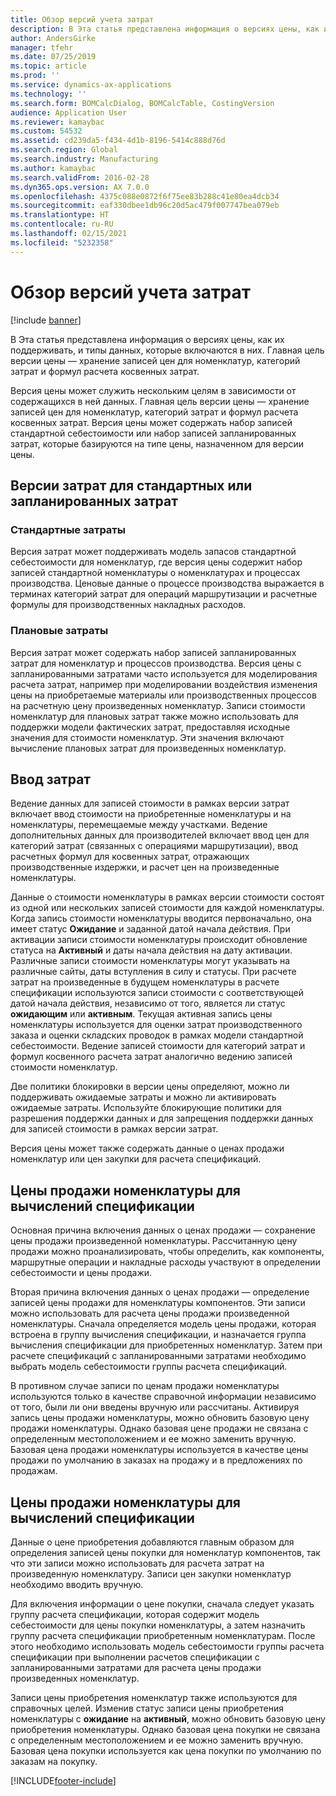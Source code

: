 ```yaml
---
title: Обзор версий учета затрат
description: В Эта статья представлена информация о версиях цены, как их поддерживать, и типы данных, которые включаются в них. Главная цель версии цены — хранение записей цен для номенклатур, категорий затрат и формул расчета косвенных затрат.
author: AndersGirke
manager: tfehr
ms.date: 07/25/2019
ms.topic: article
ms.prod: ''
ms.service: dynamics-ax-applications
ms.technology: ''
ms.search.form: BOMCalcDialog, BOMCalcTable, CostingVersion
audience: Application User
ms.reviewer: kamaybac
ms.custom: 54532
ms.assetid: cd239da5-f434-4d1b-8196-5414c888d76d
ms.search.region: Global
ms.search.industry: Manufacturing
ms.author: kamaybac
ms.search.validFrom: 2016-02-28
ms.dyn365.ops.version: AX 7.0.0
ms.openlocfilehash: 4375c088e0872f6f75ee83b288c41e80ea4dcb34
ms.sourcegitcommit: eaf330dbee1db96c20d5ac479f007747bea079eb
ms.translationtype: HT
ms.contentlocale: ru-RU
ms.lasthandoff: 02/15/2021
ms.locfileid: "5232358"
---
```

# <a name="costing-versions-overview"></a>Обзор версий учета затрат

[!include [banner](../includes/banner.md)]

В Эта статья представлена информация о версиях цены, как их поддерживать, и типы данных, которые включаются в них. Главная цель версии цены — хранение записей цен для номенклатур, категорий затрат и формул расчета косвенных затрат.

Версия цены может служить нескольким целям в зависимости от содержащихся в ней данных. Главная цель версии цены — хранение записей цен для номенклатур, категорий затрат и формул расчета косвенных затрат. Версия цены может содержать набор записей стандартной себестоимости или набор записей запланированных затрат, которые базируются на типе цены, назначенном для версии цены.

## <a name="costing-versions-for-standard-or-planned-costs"></a>Версии затрат для стандартных или запланированных затрат
### <a name="standard-costs"></a>Стандартные затраты

Версия затрат может поддерживать модель запасов стандартной себестоимости для номенклатур, где версия цены содержит набор записей стандартной номенклатуры о номенклатурах и процессах производства. Ценовые данные о процессе производства выражается в терминах категорий затрат для операций маршрутизации и расчетные формулы для производственных накладных расходов.

### <a name="planned-costs"></a>Плановые затраты

Версия затрат может содержать набор записей запланированных затрат для номенклатур и процессов производства. Версия цены с запланированными затратами часто используется для моделирования расчета затрат, например при моделировании воздействия изменения цены на приобретаемые материалы или производственных процессов на расчетную цену произведенных номенклатур. Записи стоимости номенклатур для плановых затрат также можно использовать для поддержки модели фактических затрат, предоставляя исходные значения для стоимости номенклатур. Эти значения включают вычисление плановых затрат для произведенных номенклатур.

## <a name="entering-costs"></a>Ввод затрат
Ведение данных для записей стоимости в рамках версии затрат включает ввод стоимости на приобретенные номенклатуры и на номенклатуры, перемещаемые между участками. Ведение дополнительных данных для производителей включает ввод цен для категорий затрат (связанных с операциями маршрутизации), ввод расчетных формул для косвенных затрат, отражающих производственные издержки, и расчет цен на произведенные номенклатуры. 

Данные о стоимости номенклатуры в рамках версии стоимости состоят из одной или нескольких записей стоимости для каждой номенклатуры. Когда запись стоимости номенклатуры вводится первоначально, она имеет статус **Ожидание** и заданной датой начала действия. При активации записи стоимости номенклатуры происходит обновление статуса на **Активный** и даты начала действия на дату активации. Различные записи стоимости номенклатуры могут указывать на различные сайты, даты вступления в силу и статусы. При расчете затрат на произведенные в будущем номенклатуры в расчете спецификации используются записи стоимости с соответствующей датой начала действия, независимо от того, является ли статус **ожидающим** или **активным**. Текущая активная запись цены номенклатуры используется для оценки затрат производственного заказа и оценки складских проводок в рамках модели стандартной себестоимости. Ведение записей стоимости для категорий затрат и формул косвенного расчета затрат аналогично ведению записей стоимости номенклатур. 

Две политики блокировки в версии цены определяют, можно ли поддерживать ожидаемые затраты и можно ли активировать ожидаемые затраты. Используйте блокирующие политики для разрешения поддержки данных и для запрещения поддержки данных для записей стоимости в рамках версии затрат. 

Версия цены может также содержать данные о ценах продажи номенклатур или цен закупки для расчета спецификаций.

## <a name="item-sales-prices-for-bom-calculations"></a>Цены продажи номенклатуры для вычислений спецификации
Основная причина включения данных о ценах продажи — сохранение цены продажи произведенной номенклатуры. Рассчитанную цену продажи можно проанализировать, чтобы определить, как компоненты, маршрутные операции и накладные расходы участвуют в определении себестоимости и цены продажи. 

Вторая причина включения данных о ценах продажи — определение записей цены продажи для номенклатуры компонентов. Эти записи можно использовать для расчета цены продажи произведенной номенклатуры. Сначала определяется модель цены продажи, которая встроена в группу вычисления спецификации, и назначается группа вычисления спецификации для приобретенных номенклатур. Затем при расчете спецификаций с запланированными затратами необходимо выбрать модель себестоимости группы расчета спецификаций. 

В противном случае записи по ценам продажи номенклатуры используются только в качестве справочной информации независимо от того, были ли они введены вручную или рассчитаны. Активируя запись цены продажи номенклатуры, можно обновить базовую цену продажи номенклатуры. Однако базовая цене продажи не связана с определенным местоположением и ее можно заменить вручную. Базовая цена продажи номенклатуры используется в качестве цены продажи по умолчанию в заказах на продажу и в предложениях по продажам.

## <a name="item-purchase-prices-for-bom-calculations"></a>Цены продажи номенклатуры для вычислений спецификации
Данные о цене приобретения добавляются главным образом для определения записей цены покупки для номенклатур компонентов, так что эти записи можно использовать для расчета затрат на произведенную номенклатуру. Записи цен закупки номенклатур необходимо вводить вручную. 

Для включения информации о цене покупки, сначала следует указать группу расчета спецификации, которая содержит модель себестоимости для цены покупки номенклатуры, а затем назначить группу расчета спецификации приобретенным номенклатурам. После этого необходимо использовать модель себестоимости группы расчета спецификации при выполнении расчетов спецификации с запланированными затратами для расчета цены продажи произведенных номенклатур. 

Записи цены приобретения номенклатур также используются для справочных целей. Изменив статус записи цены приобретения номенклатуры с **ожидание** на **активный**, можно обновить базовую цену приобретения номенклатуры. Однако базовая цена покупки не связана с определенным местоположением и ее можно заменить вручную. Базовая цена покупки используется как цена покупки по умолчанию по заказам на покупку.





[!INCLUDE[footer-include](../../includes/footer-banner.md)]